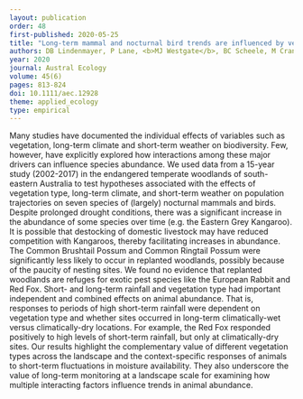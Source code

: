 ```yaml
---
layout: publication
order: 48
first-published: 2020-05-25
title: "Long-term mammal and nocturnal bird trends are influenced by vegetation type, weather and climate in temperate woodlands."
authors: DB Lindenmayer, P Lane, <b>MJ Westgate</b>, BC Scheele, M Crane, D Florance, C Crane & D Smith
year: 2020
journal: Austral Ecology
volume: 45(6)
pages: 813-824
doi: 10.1111/aec.12928
theme: applied_ecology
type: empirical
---
```

Many studies have documented the individual effects of variables such as vegetation, long-term climate and short-term weather on biodiversity. Few, however, have explicitly explored how interactions among these major drivers can influence species abundance. We used data from a 15-year study (2002-2017) in the endangered temperate woodlands of south-eastern Australia to test hypotheses associated with the effects of vegetation type, long-term climate, and short-term weather on population trajectories on seven species of (largely) nocturnal mammals and birds. Despite prolonged drought conditions, there was a significant increase in the abundance of some species over time (e.g. the Eastern Grey Kangaroo). It is possible that destocking of domestic livestock may have reduced competition with Kangaroos, thereby facilitating increases in abundance. The Common Brushtail Possum and Common Ringtail Possum were significantly less likely to occur in replanted woodlands, possibly because of the paucity of nesting sites. We found no evidence that replanted woodlands are refuges for exotic pest species like the European Rabbit and Red Fox. Short- and long-term rainfall and vegetation type had important independent and combined effects on animal abundance. That is, responses to periods of high short-term rainfall were dependent on vegetation type and whether sites occurred in long-term climatically-wet versus climatically-dry locations. For example, the Red Fox responded positively to high levels of short-term rainfall, but only at climatically-dry sites. Our results highlight the complementary value of different vegetation types across the landscape and the context-specific responses of animals to short-term fluctuations in moisture availability. They also underscore the value of long-term monitoring at a landscape scale for examining how multiple interacting factors influence trends in animal abundance.